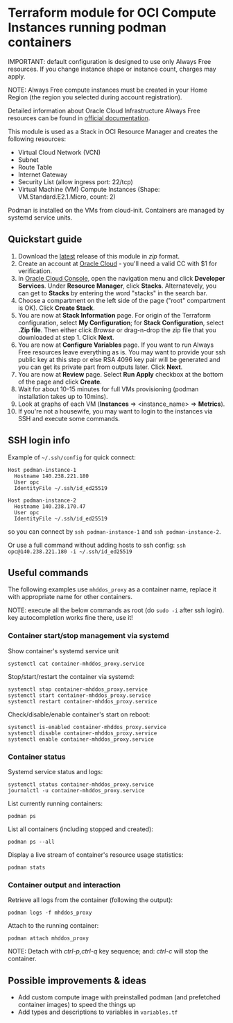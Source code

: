 # Terraform module for OCI Compute Instances running podman containers

IMPORTANT: default configuration is designed to use only Always Free resources. If you change instance shape or instance count, charges may apply.

NOTE: Always Free compute instances must be created in your Home Region (the region you selected during account registration).

Detailed information about Oracle Cloud Infrastructure Always Free resources can be found in [official documentation](https://docs.oracle.com/en-us/iaas/Content/FreeTier/freetier_topic-Always_Free_Resources.htm).

This module is used as a Stack in OCI Resource Manager and creates the following resources:

- Virtual Cloud Network (VCN)
- Subnet
- Route Table
- Internet Gateway
- Security List (allow ingress port: 22/tcp)
- Virtual Machine (VM) Compute Instances (Shape: VM.Standard.E2.1.Micro, count: 2)

Podman is installed on the VMs from cloud-init. Containers are managed by systemd service units.

## Quickstart guide

1. Download the [latest](../../releases/latest) release of this module in *zip* format.
1. Create an account at [Oracle Cloud](https://signup.cloud.oracle.com/) - you'll need a valid CC with $1 for verification.
1. In [Oracle Cloud Console](https://cloud.oracle.com/), open the navigation menu and click **Developer Services**. Under **Resource Manager**, click **Stacks**. Alternatevely, you can get to **Stacks** by entering the word "stacks" in the search bar.
1. Choose a compartment on the left side of the page ("root" compartment is OK). Click **Create Stack**.
1. You are now at **Stack Information** page. For origin of the Terraform configuration, select **My Configuration**; for **Stack Configuration**, select **.Zip file**. Then either click *Browse* or drag-n-drop the zip file that you downloaded at step 1. Click **Next**.
1. You are now at **Configure Variables** page. If you want to run Always Free resources leave everything as is. You may want to provide your ssh public key at this step or else RSA 4096 key pair will be generated and you can get its private part from outputs later. Click **Next**.
1. You are now at **Review** page. Select **Run Apply** checkbox at the bottom of the page and click **Create**.
1. Wait for about 10-15 minutes for full VMs provisioning (podman installation takes up to 10mins).
1. Look at graphs of each VM (**Instances** => <instance_name> => **Metrics**).
1. If you're not a housewife, you may want to login to the instances via SSH and execute some commands.

## SSH login info

Example of `~/.ssh/config` for quick connect:

```
Host podman-instance-1
  Hostname 140.238.221.180
  User opc
  IdentityFile ~/.ssh/id_ed25519

Host podman-instance-2
  Hostname 140.238.170.47
  User opc
  IdentityFile ~/.ssh/id_ed25519
```

so you can connect by `ssh podman-instance-1` and `ssh podman-instance-2`.

Or use a full command without adding hosts to ssh config: `ssh opc@140.238.221.180 -i ~/.ssh/id_ed25519`

## Useful commands

The following examples use `mhddos_proxy` as a container name, replace it with appropriate name for other containers.

NOTE: execute all the below commands as root (do `sudo -i` after ssh login). <Tab> key autocompletion works fine there, use it!

### Container start/stop management via systemd

Show container's systemd service unit

```
systemctl cat container-mhddos_proxy.service
```

Stop/start/restart the container via systemd:

```
systemctl stop container-mhddos_proxy.service
systemctl start container-mhddos_proxy.service
systemctl restart container-mhddos_proxy.service
```

Check/disable/enable container's start on reboot:

```
systemctl is-enabled container-mhddos_proxy.service
systemctl disable container-mhddos_proxy.service
systemctl enable container-mhddos_proxy.service
```

### Container status

Systemd service status and logs:

```
systemctl status container-mhddos_proxy.service
journalctl -u container-mhddos_proxy.service
```

List currently running containers:

```
podman ps
```

List all containers (including stopped and created):

```
podman ps --all
```

Display a live stream of container's resource usage statistics:

```
podman stats
```

### Container output and interaction

Retrieve all logs from the container (following the output):

```
podman logs -f mhddos_proxy
```

Attach to the running container:

```
podman attach mhddos_proxy
```

NOTE: Detach with *ctrl-p,ctrl-q* key sequence; and: *ctrl-c* will stop the container.

## Possible improvements & ideas

- Add custom compute image with preinstalled podman (and prefetched container images) to speed the things up
- Add types and descriptions to variables in `variables.tf`
